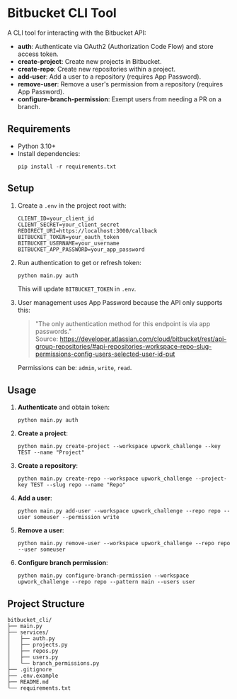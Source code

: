 # Bitbucket CLI Tool

A CLI tool for interacting with the Bitbucket API:

- **auth**: Authenticate via OAuth2 (Authorization Code Flow) and store access token.
- **create-project**: Create new projects in Bitbucket.
- **create-repo**: Create new repositories within a project.
- **add-user**: Add a user to a repository (requires App Password).
- **remove-user**: Remove a user's permission from a repository (requires App Password).
- **configure-branch-permission**: Exempt users from needing a PR on a branch.

## Requirements

- Python 3.10+
- Install dependencies:
  ```
  pip install -r requirements.txt
  ```

## Setup

1. Create a `.env` in the project root with:

   ```
   CLIENT_ID=your_client_id
   CLIENT_SECRET=your_client_secret
   REDIRECT_URI=https://localhost:3000/callback
   BITBUCKET_TOKEN=your_oauth_token
   BITBUCKET_USERNAME=your_username
   BITBUCKET_APP_PASSWORD=your_app_password
   ```

2. Run authentication to get or refresh token:

   ```bash
   python main.py auth
   ```

   This will update `BITBUCKET_TOKEN` in `.env`.

3. User management uses App Password because the API only supports this:

   > "The only authentication method for this endpoint is via app passwords."  
   > Source: https://developer.atlassian.com/cloud/bitbucket/rest/api-group-repositories/#api-repositories-workspace-repo-slug-permissions-config-users-selected-user-id-put

   Permissions can be: `admin`, `write`, `read`.

## Usage

1. **Authenticate** and obtain token:
   ```
   python main.py auth
   ```
2. **Create a project**:
   ```
   python main.py create-project --workspace upwork_challenge --key TEST --name "Project"
   ```
3. **Create a repository**:
   ```
   python main.py create-repo --workspace upwork_challenge --project-key TEST --slug repo --name "Repo"
   ```
4. **Add a user**:
   ```
   python main.py add-user --workspace upwork_challenge --repo repo --user someuser --permission write
   ```
5. **Remove a user**:
   ```
   python main.py remove-user --workspace upwork_challenge --repo repo --user someuser
   ```
6. **Configure branch permission**:
   ```
   python main.py configure-branch-permission --workspace upwork_challenge --repo repo --pattern main --users user
   ```

## Project Structure

```
bitbucket_cli/
├── main.py
├── services/
│   ├── auth.py
│   ├── projects.py
│   ├── repos.py
│   ├── users.py
│   └── branch_permissions.py
├── .gitignore
├── .env.example
├── README.md
└── requirements.txt
```
